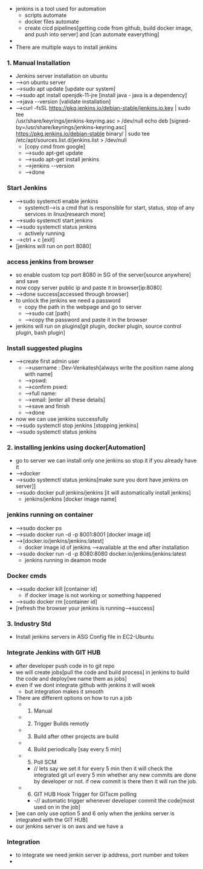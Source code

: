 - jenkins is a tool used for automation
	- scripts automate
	- docker files automate
	- create cicd pipelines[getting code from github, build docker image, and push into server] and [can automate eaverything]
- 
- There are multiple ways to install jenkins
### 1. Manual Installation
- Jenkins server installation on ubuntu
- -->on ubuntu server
- -->sudo apt update [update our system]
- -->sudo apt install openjdk-11-jre [install java - java is a dependency]
- -->java --version [validate installation]
- -->curl -fsSL https://pkg.jenkins.io/debian-stable/jenkins.io.key | sudo tee \
  /usr/share/keyrings/jenkins-keyring.asc > /dev/null
echo deb [signed-by=/usr/share/keyrings/jenkins-keyring.asc] \
  https://pkg.jenkins.io/debian-stable binary/ | sudo tee \
  /etc/apt/sources.list.d/jenkins.list > /dev/null
  - [copy cmd from google]
  - -->sudo apt-get update
  - -->sudo apt-get install jenkins
  - -->jenkins --version
  - -->done
### Start Jenkins
- -->sudo systemctl enable jenkins
	- systemctl-->is a cmd that is responsible for start, status, stop of any services in linux[research more]
- -->sudo systemctl start jenkins 
- -->sudo systemctl status jenkins
	- actively running
- -->ctrl + c [exit]
- [jenkins will run on port 8080]
### access jenkins from browser
- so enable custom tcp port 8080 in SG  of the server[source anywhere] and save
- now copy server public ip and paste it in browser[ip:8080]
- -->done success[accessed through browser]
- to unlock the jenkins we need a password
	- copy the path in the webpage and go to server
	- -->sudo cat [path]
	- -->copy the password and paste it in the browser
- jenkins will run on plugins[git plugin, docker plugin, source control plugin, bash plugin]
### Install suggested plugins
- -->create first admin user
	- -->username : Dev-Venkatesh[always write the position name along with name]
	- -->pswd: 
	- -->confirm pswd: 
	- -->full name:
	- -->email: [enter all these details]
	- -->save and finish
	- -->done
- now we can use jenkins successfully
- -->sudo systemctl stop jenkins [stopping jenkins]
- -->sudo systemctl status jenkins 

### 2. installing jenkins using docker[Automation]
- go to server we can install only one jenkins so stop it if you already have it
- -->docker
- -->sudo systemctl status jenkins[make sure you dont have jenkins on server]]
- -->sudo docker pull jenkins/jenkins [it will automatically install jenkins]
	- jenkins/jenkins [docker image name]
### jenkins running on container
- -->sudo docker ps
- -->sudo docker run -d -p 8001:8001 [docker image id]
- -->[docker.io/jenkins/jenkins:latest]
	- docker image id of jenkins -->available at the end after installation
- -->sudo docker run -d -p 8080:8080 docker.io/jenkins/jenkins:latest
	- jenkins running in deamon mode
### Docker cmds
- -->sudo docker kill [container id]
	- if docker image is not working or something happened
- -->sudo docker rm [container id]
- [refresh the browser your jenkins is running-->success]

### 3. Industry Std
- Install jenkins servers in ASG Config file in EC2-Ubuntu


### Integrate Jenkins with GIT HUB
- after developer push code in to git repo
- we will create jobs[pull the code and build process] in jenkins to build the code and deploy[we name them as jobs]
- even if we dont integrate github with jenkins it will woek 
	- but integration makes it smooth
- There are different options on how to run a job
	- 1. Manual
	- 2. Trigger Builds remotly
	- 3. Build after other projects are build
	- 4. Build periodically [say every 5 min]
	- 5. Poll SCM 
		- // lets say we set it for every 5 min then it will check the integrated git url every 5 min whether any new commits are done by developer or not. if new commit is there then it will run the job.
	- 6. GIT HUB Hook Trigger for GITscm polling
		- -// automatic trigger whenever developer commit the code[most used on in the job]
- [we can only use option 5 and 6 only when the jenkins server is integrated with the GIT HUB]
- our jenkins server is on aws and we have a 
### Integration
- to integrate we need jenkin server ip address, port number and token
- 


